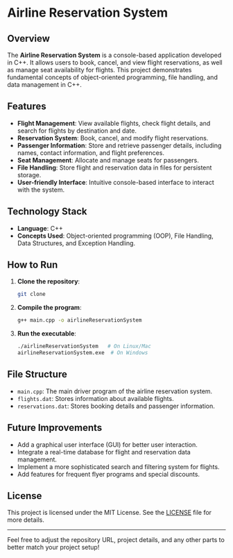 # Airline Reservation System

## Overview

The **Airline Reservation System** is a console-based application developed in C++. It allows users to book, cancel, and view flight reservations, as well as manage seat availability for flights. This project demonstrates fundamental concepts of object-oriented programming, file handling, and data management in C++.

## Features

- **Flight Management**: View available flights, check flight details, and search for flights by destination and date.
- **Reservation System**: Book, cancel, and modify flight reservations.
- **Passenger Information**: Store and retrieve passenger details, including names, contact information, and flight preferences.
- **Seat Management**: Allocate and manage seats for passengers.
- **File Handling**: Store flight and reservation data in files for persistent storage.
- **User-friendly Interface**: Intuitive console-based interface to interact with the system.

## Technology Stack

- **Language**: C++
- **Concepts Used**: Object-oriented programming (OOP), File Handling, Data Structures, and Exception Handling.

## How to Run

1. **Clone the repository**:
   ```bash
   git clone 
   ```

2. **Compile the program**:
   ```bash
   g++ main.cpp -o airlineReservationSystem
   ```

3. **Run the executable**:
   ```bash
   ./airlineReservationSystem   # On Linux/Mac
   airlineReservationSystem.exe  # On Windows
   ```

## File Structure

- `main.cpp`: The main driver program of the airline reservation system.
- `flights.dat`: Stores information about available flights.
- `reservations.dat`: Stores booking details and passenger information.

## Future Improvements

- Add a graphical user interface (GUI) for better user interaction.
- Integrate a real-time database for flight and reservation data management.
- Implement a more sophisticated search and filtering system for flights.
- Add features for frequent flyer programs and special discounts.

## License

This project is licensed under the MIT License. See the [LICENSE](LICENSE) file for more details.

---

Feel free to adjust the repository URL, project details, and any other parts to better match your project setup!
